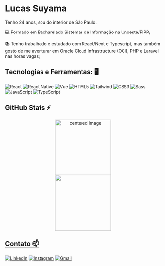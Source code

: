 <h1 align="left">Lucas Suyama</h1>

Tenho 24 anos, sou do interior de São Paulo.

<div display="inline-block">
 <p align="left">💻 Formado em Bacharelado Sistemas de Informação na Unoeste/FIPP;</p>
 <p align="left">📚 Tenho trabalhado e estudado com React/Next e Typescript, mas também gosto de me aventurar em Oracle Cloud Infrastructure (OCI), PHP e Laravel nas horas vagas;</p>
</div>


## Tecnologias e Ferramentas: 🖥️
![React](https://img.shields.io/badge/React-20232A?style=for-the-badge&logo=react&logoColor=61DAFB)
![React Native](https://img.shields.io/badge/React_Native-20232A?style=for-the-badge&logo=react&logoColor=61DAFB)
![Vue](https://img.shields.io/badge/vuejs-%2335495e.svg?style=for-the-badge&logo=vuedotjs&logoColor=%234FC08D)
![HTML5](https://img.shields.io/badge/HTML5-E34F26?style=for-the-badge&logo=html5&logoColor=white)
![Tailwind](https://img.shields.io/badge/tailwindcss-%2338B2AC.svg?style=for-the-badge&logo=tailwind-css&logoColor=white)
![CSS3](https://img.shields.io/badge/CSS3-1572B6?style=for-the-badge&logo=css3&logoColor=white)
![Sass](https://img.shields.io/badge/Sass-000?style=for-the-badge&logo=sass)
![JavaScript](https://img.shields.io/badge/JavaScript-F7DF1E?style=for-the-badge&logo=javascript&logoColor=black)
![TypeScript](https://img.shields.io/badge/TypeScript-007ACC?style=for-the-badge&logo=typescript&logoColor=white)

## GitHub Stats ⚡
<div>
  <a href="https://github.com/Lucas-Suyama">
  <center>
    <img height="180em" src="https://github-readme-stats.vercel.app/api?username=Lucas-Suyama&show_icons=true&theme=radical&include_all_commits=true&count_private=true" alt="centered image">
  </center>
  <center>  
    <img height="180em" src="https://github-readme-stats.vercel.app/api/top-langs/?username=Lucas-Suyama&layout=compact&langs_count=7&theme=radical"/> 
  </center>
</div>

## Contato 📫
[![LinkedIn](https://img.shields.io/badge/LinkedIn-0077B5?style=for-the-badge&logo=linkedin&logoColor=white)](https://www.linkedin.com/in/lucas-suyama/)
[![Instagram](https://img.shields.io/badge/Instagram-E4405F?style=for-the-badge&logo=instagram&logoColor=white)](https://www.instagram.com/lucassuyama/) 
[![Gmail](https://img.shields.io/badge/-Gmail-D14836?style=for-the-badge&logo=gmail&logoColor=white&link=mailto:lucasuyama@gmail.com)](mailto:lucasuyama@gmail.com)

